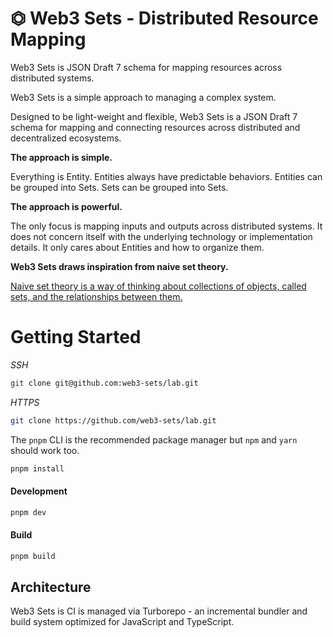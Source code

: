 # ⏣ Web3 Sets - Distributed Resource Mapping

Web3 Sets is JSON Draft 7 schema for mapping resources across distributed systems.

Web3 Sets is a simple approach to managing a complex system.

Designed to be light-weight and flexible, Web3 Sets is a JSON Draft 7 schema for mapping and connecting resources across distributed and decentralized ecosystems.

**The approach is simple.**

Everything is Entity. Entities always have predictable behaviors. Entities can be grouped into Sets. Sets can be grouped into Sets.

**The approach is powerful.**

The only focus is mapping inputs and outputs across distributed systems. It does not concern itself with the underlying technology or implementation details. It only cares about Entities and how to organize them.

**Web3 Sets draws inspiration from naive set theory.**

[Naive set theory is a way of thinking about collections of objects, called sets, and the relationships between them.](https://en.wikipedia.org/wiki/Naive_set_theory)

# Getting Started

*SSH*
```bash
git clone git@github.com:web3-sets/lab.git
```

*HTTPS*
```bash
git clone https://github.com/web3-sets/lab.git
```

The `pnpm` CLI is the recommended package manager but `npm` and `yarn` should work too.

```bash
pnpm install
```

#### Development
```bash
pnpm dev
```

#### Build
```bash
pnpm build
```

## Architecture

Web3 Sets is CI is managed via Turborepo - an incremental bundler and build system optimized for JavaScript and TypeScript.

